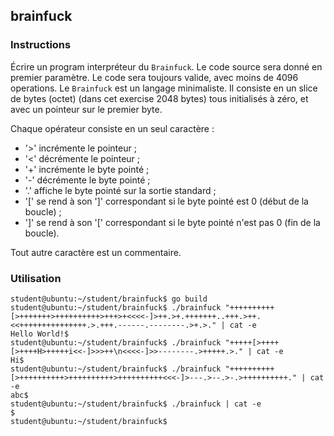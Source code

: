 ## brainfuck

### Instructions

Écrire un program interpréteur du `Brainfuck`.
Le code source sera donné en premier paramètre.
Le code sera toujours valide, avec moins de 4096 operations.
Le `Brainfuck` est un langage minimaliste. Il consiste en un slice de bytes (octet)
(dans cet exercise 2048 bytes) tous initialisés à zéro,
et avec un pointeur sur le premier byte.

Chaque opérateur consiste en un seul caractère :

- '>' incrémente le pointeur ;
- '<' décrémente le pointeur ;
- '+' incrémente le byte pointé ;
- '-' décrémente le byte pointé ;
- '.' affiche le byte pointé sur la sortie standard ;
- '[' se rend à son ']' correspondant si le byte pointé est 0 (début de la boucle) ;
- ']' se rend à son '[' correspondant si le byte pointé n'est pas 0 (fin de la boucle).

Tout autre caractère est un commentaire.

### Utilisation

```console
student@ubuntu:~/student/brainfuck$ go build
student@ubuntu:~/student/brainfuck$ ./brainfuck "++++++++++[>+++++++>++++++++++>+++>+<<<<-]>++.>+.+++++++..+++.>++.<<+++++++++++++++.>.+++.------.--------.>+.>." | cat -e
Hello World!$
student@ubuntu:~/student/brainfuck$ ./brainfuck "+++++[>++++[>++++H>+++++i<<-]>>>++\n<<<<-]>>--------.>+++++.>." | cat -e
Hi$
student@ubuntu:~/student/brainfuck$ ./brainfuck "++++++++++[>++++++++++>++++++++++>++++++++++<<<-]>---.>--.>-.>++++++++++." | cat -e
abc$
student@ubuntu:~/student/brainfuck$ ./brainfuck | cat -e
$
student@ubuntu:~/student/brainfuck$
```
